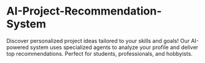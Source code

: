# AI-Project-Recommendation-System
Discover personalized project ideas tailored to your skills and goals! Our AI-powered system uses specialized agents to analyze your profile and deliver top recommendations. Perfect for students, professionals, and hobbyists.
